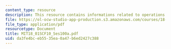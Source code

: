 ```yaml
---
content_type: resource
description: This resource contains informations related to operations on power series.
file: https://ol-ocw-studio-app-production.s3.amazonaws.com/courses/18-01sc-single-variable-calculus-fall-2010/da3fe4bceb5535ea0a47b6ed2427c388_MIT18_01SCF10_Ses100a.pdf
file_type: application/pdf
resourcetype: Document
title: MIT18_01SCF10_Ses100a.pdf
uid: da3fe4bc-eb55-35ea-0a47-b6ed2427c388
---
```

